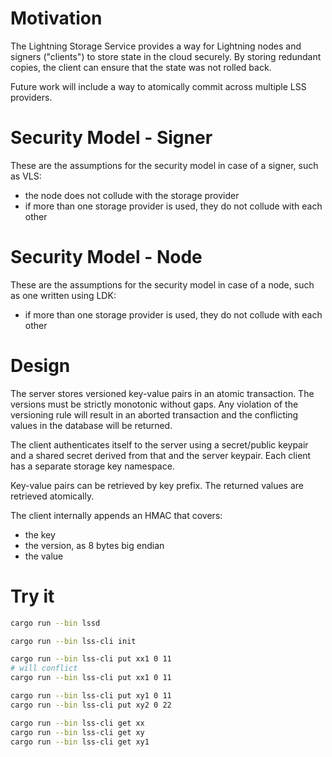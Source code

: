 # Motivation

The Lightning Storage Service provides a way for Lightning nodes and signers ("clients") to store state in the cloud securely.  By storing redundant copies, the client can ensure that the state was not rolled back.

Future work will include a way to atomically commit across multiple LSS providers.

# Security Model - Signer

These are the assumptions for the security model in case of a signer, such as VLS:

- the node does not collude with the storage provider
- if more than one storage provider is used, they do not collude with each other

# Security Model - Node

These are the assumptions for the security model in case of a node, such as one written using LDK:

- if more than one storage provider is used, they do not collude with each other

# Design

The server stores versioned key-value pairs in an atomic transaction.  The versions must be strictly monotonic without gaps.  Any violation of the versioning rule will result in an aborted transaction and the conflicting values in the database will be returned.

The client authenticates itself to the server using a secret/public keypair and a shared secret derived from that and the server keypair.  Each client has a separate storage key namespace.

Key-value pairs can be retrieved by key prefix.  The returned values are retrieved atomically.

The client internally appends an HMAC that covers:

- the key
- the version, as 8 bytes big endian
- the value

# Try it

```sh
cargo run --bin lssd

cargo run --bin lss-cli init

cargo run --bin lss-cli put xx1 0 11
# will conflict
cargo run --bin lss-cli put xx1 0 11

cargo run --bin lss-cli put xy1 0 11
cargo run --bin lss-cli put xy2 0 22

cargo run --bin lss-cli get xx
cargo run --bin lss-cli get xy
cargo run --bin lss-cli get xy1
```
